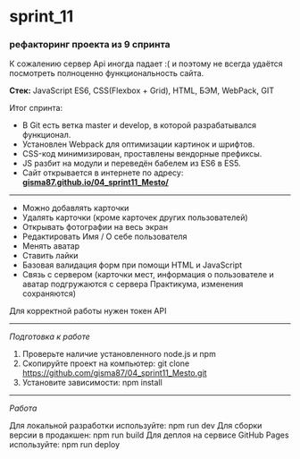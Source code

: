 # sprint_11
### рефакторинг проекта из 9 спринта 
К сожалению сервер Api иногда падает :( и поэтому не всегда удаётся посмотреть полноценно функциональность сайта.

**Стек:** JavaScript ES6, CSS(Flexbox + Grid), HTML, БЭМ, WebPack, GIT

Итог спринта:
- В Git есть ветка master и develop, в которой разрабатывался функционал.
- Установлен Webpack для оптимизации картинок и шрифтов.
- CSS-код минимизирован, проставлены вендорные префиксы.
- JS разбит на модули и переведён бабелем из ES6 в ES5.
- Сайт открывается в интернете по адресу: **[gisma87.github.io/04_sprint11_Mesto/](https://gisma87.github.io/04_sprint11_Mesto/)**
* * * * *

- Можно добавлять карточки
- Удалять карточки (кроме карточек других пользователей)
- Открывать фотографии на весь экран
- Редактировать Имя / О себе пользователя
- Менять аватар
- Ставить лайки
- Базовая валидация форм при помощи HTML и JavaScript
- Связь с сервером (карточки мест, информация о пользователе и аватар подгружаются с сервера Практикума, изменения сохраняются)


Для корректной работы нужен токен API

---

*Подготовка к работе*

1. Проверьте наличие установленного node.js и npm
2. Скопируйте проект на компьютер: git clone https://github.com/gisma87/04_sprint11_Mesto.git
3. Установите зависимости: npm install

---

*Работа*

Для локальной разработки используйте: npm run dev
Для сборки версии в продакшен: npm run build
Для деплоя на сервисе GitHub Pages используйте: npm run deploy
